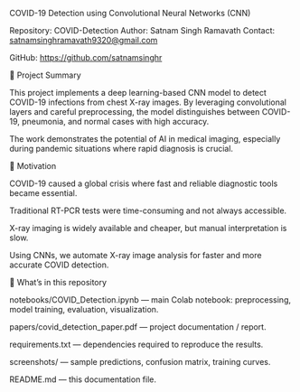 COVID-19 Detection using Convolutional Neural Networks (CNN)

Repository: COVID-Detection
Author: Satnam Singh Ramavath
Contact: satnamsinghramavath9320@gmail.com

GitHub: https://github.com/satnamsinghr

📌 Project Summary

This project implements a deep learning-based CNN model to detect COVID-19 infections from chest X-ray images.
By leveraging convolutional layers and careful preprocessing, the model distinguishes between COVID-19, pneumonia, and normal cases with high accuracy.

The work demonstrates the potential of AI in medical imaging, especially during pandemic situations where rapid diagnosis is crucial.

🎯 Motivation

COVID-19 caused a global crisis where fast and reliable diagnostic tools became essential.

Traditional RT-PCR tests were time-consuming and not always accessible.

X-ray imaging is widely available and cheaper, but manual interpretation is slow.

Using CNNs, we automate X-ray image analysis for faster and more accurate COVID detection.

📂 What’s in this repository

notebooks/COVID_Detection.ipynb — main Colab notebook: preprocessing, model training, evaluation, visualization.

papers/covid_detection_paper.pdf — project documentation / report.

requirements.txt — dependencies required to reproduce the results.

screenshots/ — sample predictions, confusion matrix, training curves.

README.md — this documentation file.
